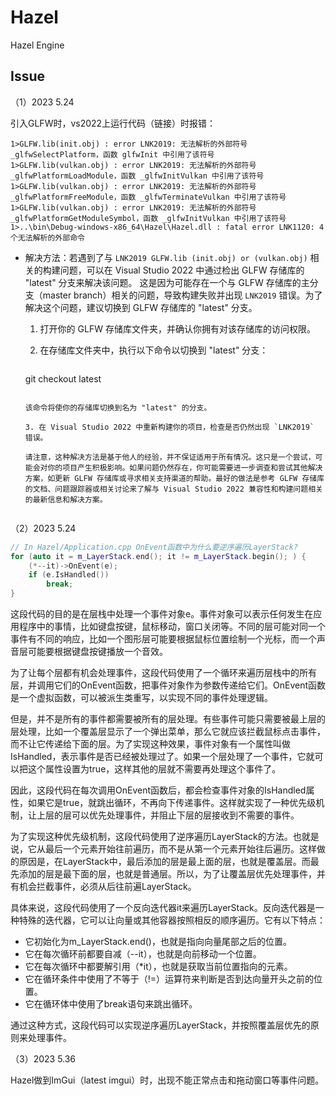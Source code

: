# Hazel
Hazel Engine



## Issue

（1）2023 5.24

引入GLFW时，vs2022上运行代码（链接）时报错：

```
1>GLFW.lib(init.obj) : error LNK2019: 无法解析的外部符号 _glfwSelectPlatform，函数 glfwInit 中引用了该符号
1>GLFW.lib(vulkan.obj) : error LNK2019: 无法解析的外部符号 _glfwPlatformLoadModule，函数 _glfwInitVulkan 中引用了该符号
1>GLFW.lib(vulkan.obj) : error LNK2019: 无法解析的外部符号 _glfwPlatformFreeModule，函数 _glfwTerminateVulkan 中引用了该符号
1>GLFW.lib(vulkan.obj) : error LNK2019: 无法解析的外部符号 _glfwPlatformGetModuleSymbol，函数 _glfwInitVulkan 中引用了该符号
1>..\bin\Debug-windows-x86_64\Hazel\Hazel.dll : fatal error LNK1120: 4 个无法解析的外部命令
```

+ 解决方法：若遇到了与 `LNK2019 GLFW.lib (init.obj) or (vulkan.obj)` 相关的构建问题，可以在 Visual Studio 2022 中通过检出 GLFW 存储库的 "latest" 分支来解决该问题。 这是因为可能存在一个与 GLFW 存储库的主分支（master branch）相关的问题，导致构建失败并出现 `LNK2019` 错误。为了解决这个问题，建议切换到 GLFW 存储库的 "latest" 分支。

  1. 打开你的 GLFW 存储库文件夹，并确认你拥有对该存储库的访问权限。

  2. 在存储库文件夹中，执行以下命令以切换到 "latest" 分支：

     ```
   git checkout latest
     ```

     该命令将使你的存储库切换到名为 "latest" 的分支。
  
  3. 在 Visual Studio 2022 中重新构建你的项目，检查是否仍然出现 `LNK2019` 错误。

  请注意，这种解决方法是基于他人的经验，并不保证适用于所有情况。这只是一个尝试，可能会对你的项目产生积极影响。如果问题仍然存在，你可能需要进一步调查和尝试其他解决方案，如更新 GLFW 存储库或寻求相关支持渠道的帮助。最好的做法是参考 GLFW 存储库的文档、问题跟踪器或相关讨论来了解与 Visual Studio 2022 兼容性和构建问题相关的最新信息和解决方案。


（2）2023 5.24

```c++
// In Hazel/Application.cpp OnEvent函数中为什么要逆序遍历LayerStack?
for (auto it = m_LayerStack.end(); it != m_LayerStack.begin(); ) {
    (*--it)->OnEvent(e);
    if (e.IsHandled())
        break; 	
}
```

这段代码的目的是在层栈中处理一个事件对象e。事件对象可以表示任何发生在应用程序中的事情，比如键盘按键，鼠标移动，窗口关闭等。不同的层可能对同一个事件有不同的响应，比如一个图形层可能要根据鼠标位置绘制一个光标，而一个声音层可能要根据键盘按键播放一个音效。

为了让每个层都有机会处理事件，这段代码使用了一个循环来遍历层栈中的所有层，并调用它们的OnEvent函数，把事件对象作为参数传递给它们。OnEvent函数是一个虚拟函数，可以被派生类重写，以实现不同的事件处理逻辑。

但是，并不是所有的事件都需要被所有的层处理。有些事件可能只需要被最上层的层处理，比如一个覆盖层显示了一个弹出菜单，那么它就应该拦截鼠标点击事件，而不让它传递给下面的层。为了实现这种效果，事件对象有一个属性叫做IsHandled，表示事件是否已经被处理过了。如果一个层处理了一个事件，它就可以把这个属性设置为true，这样其他的层就不需要再处理这个事件了。

因此，这段代码在每次调用OnEvent函数后，都会检查事件对象的IsHandled属性，如果它是true，就跳出循环，不再向下传递事件。这样就实现了一种优先级机制，让上层的层可以优先处理事件，并阻止下层的层接收到不需要的事件。

为了实现这种优先级机制，这段代码使用了逆序遍历LayerStack的方法。也就是说，它从最后一个元素开始往前遍历，而不是从第一个元素开始往后遍历。这样做的原因是，在LayerStack中，最后添加的层是最上面的层，也就是覆盖层。而最先添加的层是最下面的层，也就是普通层。所以，为了让覆盖层优先处理事件，并有机会拦截事件，必须从后往前遍LayerStack。

具体来说，这段代码使用了一个反向迭代器it来遍历LayerStack。反向迭代器是一种特殊的迭代器，它可以让向量或其他容器按照相反的顺序遍历。它有以下特点：

- 它初始化为m_LayerStack.end()，也就是指向向量尾部之后的位置。
- 它在每次循环前都要自减（--it），也就是向前移动一个位置。
- 它在每次循环中都要解引用（*it），也就是获取当前位置指向的元素。
- 它在循环条件中使用了不等于（!=）运算符来判断是否到达向量开头之前的位置。
- 它在循环体中使用了break语句来跳出循环。

通过这种方式，这段代码可以实现逆序遍历LayerStack，并按照覆盖层优先的原则来处理事件。

（3）2023 5.36

Hazel做到ImGui（latest imgui）时，出现不能正常点击和拖动窗口等事件问题。

